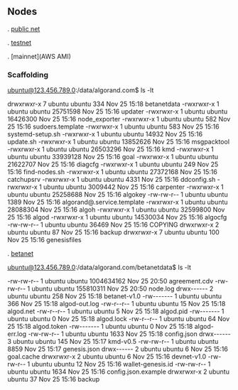## Nodes

. [public net]()

. [testnet]()

. [mainnet](AWS AMI)

### Scaffolding

ubuntu@123.456.789.0:/data/algorand.com$ ls -lt

drwxrwxr-x 7 ubuntu ubuntu      334 Nov 25 15:18 betanetdata
-rwxrwxr-x 1 ubuntu ubuntu 25751598 Nov 25 15:16 updater
-rwxrwxr-x 1 ubuntu ubuntu 16426300 Nov 25 15:16 node_exporter
-rwxrwxr-x 1 ubuntu ubuntu      582 Nov 25 15:16 sudoers.template
-rwxrwxr-x 1 ubuntu ubuntu      583 Nov 25 15:16 systemd-setup.sh
-rwxrwxr-x 1 ubuntu ubuntu    14932 Nov 25 15:16 update.sh
-rwxrwxr-x 1 ubuntu ubuntu 13852626 Nov 25 15:16 msgpacktool
-rwxrwxr-x 1 ubuntu ubuntu 26503296 Nov 25 15:16 kmd
-rwxrwxr-x 1 ubuntu ubuntu 33939128 Nov 25 15:16 goal
-rwxrwxr-x 1 ubuntu ubuntu 21622707 Nov 25 15:16 diagcfg
-rwxrwxr-x 1 ubuntu ubuntu      249 Nov 25 15:16 find-nodes.sh
-rwxrwxr-x 1 ubuntu ubuntu 27372168 Nov 25 15:16 catchupsrv
-rwxrwxr-x 1 ubuntu ubuntu     4331 Nov 25 15:16 ddconfig.sh
-rwxrwxr-x 1 ubuntu ubuntu  3009442 Nov 25 15:16 carpenter
-rwxrwxr-x 1 ubuntu ubuntu 25258688 Nov 25 15:16 algokey
-rw-rw-r-- 1 ubuntu ubuntu     1389 Nov 25 15:16 algorand@.service.template
-rwxrwxr-x 1 ubuntu ubuntu 28088304 Nov 25 15:16 algoh
-rwxrwxr-x 1 ubuntu ubuntu 32599800 Nov 25 15:16 algod
-rwxrwxr-x 1 ubuntu ubuntu 14530034 Nov 25 15:16 algocfg
-rw-rw-r-- 1 ubuntu ubuntu    36469 Nov 25 15:16 COPYING
drwxrwxr-x 2 ubuntu ubuntu       87 Nov 25 15:16 backup
drwxrwxr-x 7 ubuntu ubuntu      100 Nov 25 15:16 genesisfiles


. [betanet]()

ubuntu@123.456.789.0:/data/algorand.com/betanetdata$ ls -lt

-rw-rw-r-- 1 ubuntu ubuntu 1004634162 Nov 25 20:50 agreement.cdv
-rw-rw-r-- 1 ubuntu ubuntu  155810311 Nov 25 20:50 node.log
drwx------ 2 ubuntu ubuntu        258 Nov 25 15:18 betanet-v1.0
-rw------- 1 ubuntu ubuntu        366 Nov 25 15:18 algod-out.log
-rw-r--r-- 1 ubuntu ubuntu         15 Nov 25 15:18 algod.net
-rw-r--r-- 1 ubuntu ubuntu          5 Nov 25 15:18 algod.pid
-rw------- 1 ubuntu ubuntu          0 Nov 25 15:18 algod.lock
-rw-r--r-- 1 ubuntu ubuntu         64 Nov 25 15:18 algod.token
-rw------- 1 ubuntu ubuntu          0 Nov 25 15:18 algod-err.log
-rw-rw-r-- 1 ubuntu ubuntu       1633 Nov 25 15:18 config.json
drwx------ 3 ubuntu ubuntu        145 Nov 25 15:17 kmd-v0.5
-rw-rw-r-- 1 ubuntu ubuntu       8859 Nov 25 15:17 genesis.json
drwx------ 2 ubuntu ubuntu          6 Nov 25 15:16 goal.cache
drwxrwxr-x 2 ubuntu ubuntu          6 Nov 25 15:16 devnet-v1.0
-rw-rw-r-- 1 ubuntu ubuntu         12 Nov 25 15:16 wallet-genesis.id
-rw-rw-r-- 1 ubuntu ubuntu       1634 Nov 25 15:16 config.json.example
drwxrwxr-x 2 ubuntu ubuntu         37 Nov 25 15:16 backup
